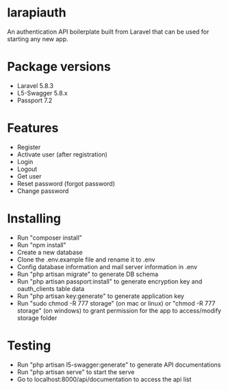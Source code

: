 # larapiauth
An authentication API boilerplate built from Laravel that can be used for starting any new app.

# Package versions
- Laravel 5.8.3
- L5-Swagger 5.8.x
- Passport 7.2

# Features
- Register
- Activate user (after registration)
- Login
- Logout
- Get user
- Reset password (forgot password)
- Change password

# Installing
- Run "composer install"
- Run "npm install"
- Create a new database
- Clone the .env.example file and rename it to .env
- Config database information and mail server information in .env
- Run "php artisan migrate" to generate DB schema
- Run "php artisan passport:install" to generate encryption key and oauth_clients table data
- Run "php artisan key:generate" to generate application key
- Run "sudo chmod -R 777 storage" (on mac or linux) or "chmod -R 777 storage" (on windows) to grant permission for the app to access/modify storage folder

# Testing
- Run "php artisan l5-swagger:generate" to generate API documentations
- Run "php artisan serve" to start the serve
- Go to localhost:8000/api/documentation to access the api list
